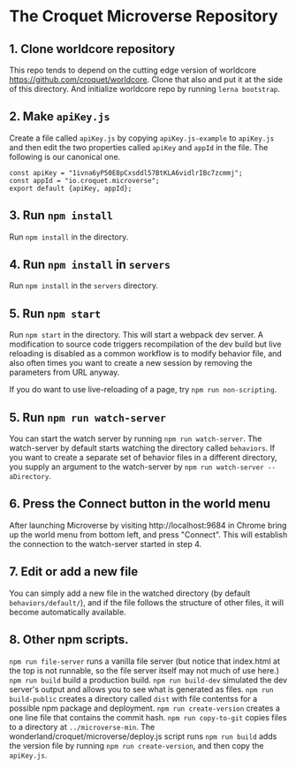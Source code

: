 # The Croquet Microverse Repository

## 1. Clone worldcore repository

This repo tends to depend on the cutting edge version of worldcore https://github.com/croquet/worldcore. Clone that also and put it at the side of this directory. And initialize worldcore repo by running `lerna bootstrap`.

## 2. Make `apiKey.js`
Create a file called `apiKey.js` by copying `apiKey.js-example` to `apiKey.js` and then edit the two properties called `apiKey` and `appId` in the file.  The following is our canonical one.

```
const apiKey = "1ivna6yP50E8pCxsddl57BtKLA6vidlrIBc7zcmmj";
const appId = "io.croquet.microverse";
export default {apiKey, appId};
```

## 3. Run `npm install`
Run `npm install` in the directory.

## 4. Run `npm install` in `servers`

Run `npm install` in the `servers` directory.

## 5. Run `npm start`
Run `npm start` in the directory. This will start a webpack dev server.  A modification to source code triggers recompilation of the dev build but live reloading is disabled as a common workflow is to modify behavior file, and also often times you want to create a new session by removing the parameters from URL anyway.

If you do want to use live-reloading of a page, try `npm run non-scripting`.

## 5. Run `npm run watch-server`
You can start the watch server by running `npm run watch-server`.  The watch-server by default starts watching the directory called `behaviors`.  If you want to create a separate set of behavior files in a different directory, you supply an argument to the watch-server by `npm run watch-server -- aDirectory`.

## 6. Press the Connect button in the world menu
After launching Microverse by visiting http://localhost:9684 in Chrome bring up the world menu from bottom left, and press "Connect". This will establish the connection to the watch-server started in step 4.

## 7. Edit or add a new file
You can simply add a new file in the watched directory (by default `behaviors/default/`), and if the file follows the structure of other files, it will become automatically available.

## 8. Other npm scripts.
`npm run file-server` runs a vanilla file server (but notice that index.html at the top is not runnable, so the file server itself may not much of use here.) `npm run build` build a production build. `npm run build-dev` simulated the dev server's output and allows you to see what is generated as files. `npm run build-public` creates a directory called `dist` with file contentss for a possible npm package and deployment. `npm run create-version` creates a one line file that contains the commit hash. `npm run copy-to-git` copies files to a directory at `../microverse-min`. The wonderland/croquet/microverse/deploy.js script runs `npm run build` adds the version file by running `npm run create-version`, and then copy the `apiKey.js`.
